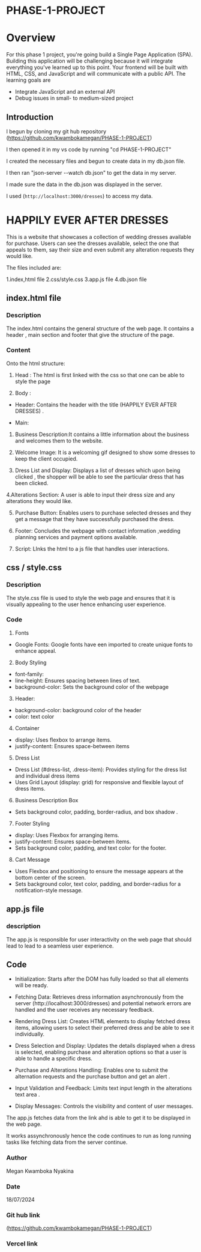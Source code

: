 # PHASE-1-PROJECT

# Overview 

For this phase 1 project, you're going build a Single Page Application (SPA). Building this application will be challenging because it will integrate everything you've learned up to this point. Your frontend will be built with HTML, CSS, and JavaScript and will communicate with a public API. The learning goals are 

* Integrate JavaScript and an external API
* Debug issues in small- to medium-sized project

## Introduction 

I begun by cloning my git hub repository (https://github.com/kwambokamegan/PHASE-1-PROJECT)

I then opened it in my vs code by running "cd PHASE-1-PROJECT"

I created the necessary files and begun to create data in my db.json file.

I then ran "json-server --watch db.json" to get the data in my server.

I made sure the data in the db.json was displayed in the server.

I used (`http://localhost:3000/dresses`) to access my data.


# HAPPILY EVER AFTER DRESSES

This is a website that showcases a collection of wedding dresses available for purchase. Users can see the dresses available, select the one that appeals to them, say their size and even submit any alteration requests they would like.

The files included are:

1.index,html file
2.css/style.css
3.app.js file
4.db.json file

## index.html file

### Description 
The index.html contains the general structure of the web page. It contains a header , main section and footer that give the structure of the page.

### Content

Onto the html structure: 

1. Head : The html is first linked with the css so that one can be able to style the page

2. Body :

* Header: Contains the header with the title (HAPPILY EVER AFTER DRESSES) .

* Main:

1. Business Description:It contains a little information about the business and welcomes them to the website.

2. Welcome Image: It is a welcoming gif designed to show some dresses to keep the client occupied.

3. Dress List and Display: Displays a list of dresses which upon being clicked , the shopper will be able to see the particular dress that has been clicked.

4.Alterations Section: A user is able to input their dress size and any alterations they would like.

5. Purchase Button: Enables users to purchase selected dresses and they get a message that they have successfully purchased the dress.

6. Footer: Concludes the webpage with contact information ,wedding planning services  and payment options available.  

7. Script: LInks the html to a js file that handles user interactions.

## css / style.css

### Description

The style.css file is used to style the web page and ensures that it is visually appealing to the user hence enhancing user experience.

### Code 

1. Fonts
* Google Fonts: Google fonts have een imported to create unique fonts to enhance appeal.

2. Body Styling
* font-family:
* line-height: Ensures spacing between lines of text.
* background-color: Sets the background color of the webpage

3. Header:  
* background-color: background color of the header 
* color: text color 

4. Container

* display: Uses flexbox to arrange items.
* justify-content: Ensures space-between items 

5. Dress List
* Dress List (#dress-list, .dress-item): Provides styling for the dress list and individual dress items 
* Uses Grid Layout (display: grid) for responsive and flexible layout of dress items.

6. Business Description Box
* Sets background color, padding, border-radius, and box shadow .

7. Footer Styling
* display: Uses Flexbox  for arranging items.
* justify-content: Ensures space-between items.
* Sets background color, padding, and text color for the footer.

8. Cart Message

* Uses Flexbox and positioning to ensure the message appears at the bottom center of the screen.
* Sets background color, text color, padding, and border-radius for a notification-style message.


## app.js file

### description

The app.js is responsible for user interactivity on the web page that should lead to lead to a seamless user experience.

## Code 

* Initialization: Starts after the DOM has fully loaded so that all elements will be ready.

* Fetching  Data: Retrieves dress information asynchronously from the server (http://localhost:3000/dresses) and  potential network errors are handled and the user receives any necessary feedback.

* Rendering Dress List: Creates HTML elements to display fetched dress items, allowing users to select their preferred dress and be able to see it individually.

* Dress Selection and Display: Updates the details displayed  when a dress is selected, enabling purchase and alteration options so that a user is able to handle a specific dress.

* Purchase and Alterations Handling: Enables one to submit the alternation requests and the purchase button and get an alert .

* Input Validation and Feedback: Limits text input length in the alterations text area .

* Display Messages: Controls the visibility and content of user messages.

The app.js fetches data from the link ahd is able to get it to be displayed in the web page.

It works assynchronously hence the code continues to run as long running tasks like fetching data from the server continue.

### Author

Megan Kwamboka Nyakina

### Date

18/07/2024

### Git hub link

(https://github.com/kwambokamegan/PHASE-1-PROJECT)

### Vercel link























